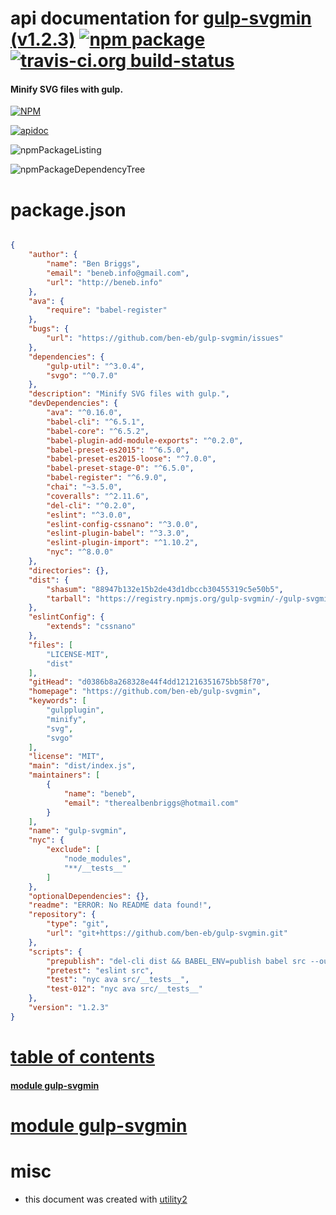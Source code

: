 # api documentation for  [gulp-svgmin (v1.2.3)](https://github.com/ben-eb/gulp-svgmin)  [![npm package](https://img.shields.io/npm/v/npmdoc-gulp-svgmin.svg?style=flat-square)](https://www.npmjs.org/package/npmdoc-gulp-svgmin) [![travis-ci.org build-status](https://api.travis-ci.org/npmdoc/node-npmdoc-gulp-svgmin.svg)](https://travis-ci.org/npmdoc/node-npmdoc-gulp-svgmin)
#### Minify SVG files with gulp.

[![NPM](https://nodei.co/npm/gulp-svgmin.png?downloads=true)](https://www.npmjs.com/package/gulp-svgmin)

[![apidoc](https://npmdoc.github.io/node-npmdoc-gulp-svgmin/build/screenCapture.buildNpmdoc.browser._2Fhome_2Ftravis_2Fbuild_2Fnpmdoc_2Fnode-npmdoc-gulp-svgmin_2Ftmp_2Fbuild_2Fapidoc.html.png)](https://npmdoc.github.io/node-npmdoc-gulp-svgmin/build..beta..travis-ci.org/apidoc.html)

![npmPackageListing](https://npmdoc.github.io/node-npmdoc-gulp-svgmin/build/screenCapture.npmPackageListing.svg)

![npmPackageDependencyTree](https://npmdoc.github.io/node-npmdoc-gulp-svgmin/build/screenCapture.npmPackageDependencyTree.svg)



# package.json

```json

{
    "author": {
        "name": "Ben Briggs",
        "email": "beneb.info@gmail.com",
        "url": "http://beneb.info"
    },
    "ava": {
        "require": "babel-register"
    },
    "bugs": {
        "url": "https://github.com/ben-eb/gulp-svgmin/issues"
    },
    "dependencies": {
        "gulp-util": "^3.0.4",
        "svgo": "^0.7.0"
    },
    "description": "Minify SVG files with gulp.",
    "devDependencies": {
        "ava": "^0.16.0",
        "babel-cli": "^6.5.1",
        "babel-core": "^6.5.2",
        "babel-plugin-add-module-exports": "^0.2.0",
        "babel-preset-es2015": "^6.5.0",
        "babel-preset-es2015-loose": "^7.0.0",
        "babel-preset-stage-0": "^6.5.0",
        "babel-register": "^6.9.0",
        "chai": "~3.5.0",
        "coveralls": "^2.11.6",
        "del-cli": "^0.2.0",
        "eslint": "^3.0.0",
        "eslint-config-cssnano": "^3.0.0",
        "eslint-plugin-babel": "^3.3.0",
        "eslint-plugin-import": "^1.10.2",
        "nyc": "^8.0.0"
    },
    "directories": {},
    "dist": {
        "shasum": "88947b132e15b2de43d1dbccb30455319c5e50b5",
        "tarball": "https://registry.npmjs.org/gulp-svgmin/-/gulp-svgmin-1.2.3.tgz"
    },
    "eslintConfig": {
        "extends": "cssnano"
    },
    "files": [
        "LICENSE-MIT",
        "dist"
    ],
    "gitHead": "d0386b8a268328e44f4dd121216351675bb58f70",
    "homepage": "https://github.com/ben-eb/gulp-svgmin",
    "keywords": [
        "gulpplugin",
        "minify",
        "svg",
        "svgo"
    ],
    "license": "MIT",
    "main": "dist/index.js",
    "maintainers": [
        {
            "name": "beneb",
            "email": "therealbenbriggs@hotmail.com"
        }
    ],
    "name": "gulp-svgmin",
    "nyc": {
        "exclude": [
            "node_modules",
            "**/__tests__"
        ]
    },
    "optionalDependencies": {},
    "readme": "ERROR: No README data found!",
    "repository": {
        "type": "git",
        "url": "git+https://github.com/ben-eb/gulp-svgmin.git"
    },
    "scripts": {
        "prepublish": "del-cli dist && BABEL_ENV=publish babel src --out-dir dist --ignore /__tests__/",
        "pretest": "eslint src",
        "test": "nyc ava src/__tests__",
        "test-012": "nyc ava src/__tests__"
    },
    "version": "1.2.3"
}
```



# <a name="apidoc.tableOfContents"></a>[table of contents](#apidoc.tableOfContents)

#### [module gulp-svgmin](#apidoc.module.gulp-svgmin)



# <a name="apidoc.module.gulp-svgmin"></a>[module gulp-svgmin](#apidoc.module.gulp-svgmin)



# misc
- this document was created with [utility2](https://github.com/kaizhu256/node-utility2)
